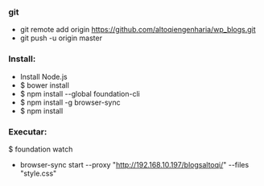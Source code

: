 ### git
* git remote add origin https://github.com/altoqiengenharia/wp_blogs.git
* git push -u origin master


### Install:
* Install Node.js
* $ bower install
* $ npm install --global foundation-cli
* $ npm install -g browser-sync
* $ npm install
 

### Executar:
$ foundation watch
* browser-sync start --proxy "http://192.168.10.197/blogsaltoqi/" --files "style.css"

